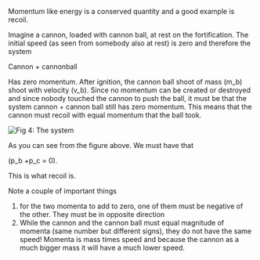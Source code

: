 Momentum like energy is a conserved quantity and a good example is recoil.

Imagine a cannon, loaded with cannon ball, at rest on the fortification. The initial speed (as seen from somebody also at rest) is zero and therefore the system

Cannon + cannonball

Has zero momentum. After ignition, the cannon ball shoot of mass \(m_b\) shoot with velocity \(v_b\). Since no momentum can be created or destroyed and since nobody touched the cannon to push the ball, it must be that the system cannon + cannon ball still has zero momentum. This means that the cannon must recoil with equal momentum that the ball took.

![](https://online.science.psu.edu/sites/default/files/phys010/W2energy/recoil.jpg "Fig 4: The system ")

As you can see from the figure above. We must have that

\(p_b +p_c = 0\).

This is what recoil is.

Note a couple of important things

1. for the two momenta to add to zero, one of them must be negative of the other. They must be in opposite direction
2. While the cannon and the cannon ball must equal magnitude of momenta (same number but different signs), they do not have the same speed! Momenta is mass times speed and because the cannon as a much bigger mass it will have a much lower speed.